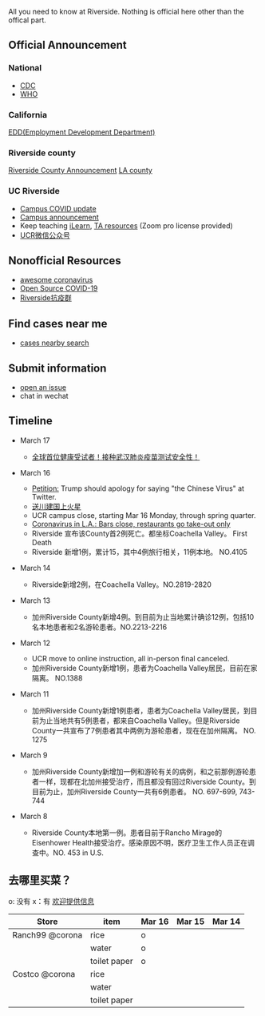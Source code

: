 All you need to know at Riverside. Nothing is official here other than the offical part.
## Official Announcement

### National
* [CDC](https://www.cdc.gov/coronavirus/2019-nCoV/index.html)
* [WHO](https://www.who.int/emergencies/diseases/novel-coronavirus-2019)

### California
[EDD(Employment Development Department)](https://www.edd.ca.gov/about_edd/coronavirus-2019.htm)

### Riverside county
[Riverside County Announcement](https://www.rivcoph.org/coronavirus)
[LA county](http://www.publichealth.lacounty.gov/media/Coronavirus/)

### UC Riverside

* [Campus COVID update](https://ehs.ucr.edu/coronavirus) 
* [Campus announcement](https://insideucr.ucr.edu/announcements)
* Keep teaching [iLearn](https://keepteaching.ucr.edu/ilearn), [TA resources](https://keepteaching.ucr.edu/ta-resources) (Zoom pro license provided)
* [UCR微信公众号](https://open.weixin.qq.com/qr/code?username=gh_7d6f6ca60162)

## Nonofficial Resources
* [awesome coronavirus](https://github.com/soroushchehresa/awesome-coronavirus)
* [Open Source COVID-19](https://weileizeng.github.io/Open-Source-COVID-19/)
* [Riverside抗疫群](https://raw.githubusercontent.com/WeileiZeng/COVID-Riverside/master/riverside-covid.jpeg)

## Find cases near me
* [cases nearby search](https://www.coronainusa.com/?from=groupmessage&isappinstalled=0)

## Submit information
* [open an issue](https://github.com/WeileiZeng/COVID-Riverside/issues) 
* chat in wechat


## Timeline
* March 17
  * [全球首位健康受试者！接种武汉肺炎疫苗测试安全性！](https://www.cnn.com/2020/03/17/health/coronavirus-vaccine-first-dose-participant/index.html)
  
  
* March 16
  * [Petition:](https://petitions.whitehouse.gov/petition/president-trump-owes-all-chinese-apologies-naming-covid19-chinese-virus-his-latest-twitter) Trump should apology for saying "the Chinese Virus" at Twitter.
  * [送川建国上火星](http://chng.it/bkVd2DdjPd)
  * UCR campus close, starting Mar 16 Monday, through spring quarter.
  * [Coronavirus in L.A.: Bars close, restaurants go take-out only](http://www.publichealth.lacounty.gov/phcommon/public/media/mediapubhpdetail.cfm?prid=2269)
  * Riverside 宣布该County首2例死亡。都坐标Coachella Valley。 First Death
  * Riverside 新增1例，累计15，其中4例旅行相关，11例本地。 NO.4105


* March 14
  * Riverside新增2例，在Coachella Valley。NO.2819-2820


* March 13
  * 加州Riverside County新增4例。到目前为止当地累计确诊12例，包括10名本地患者和2名游轮患者。NO.2213-2216
  

* March 12
  * UCR move to online instruction, all in-person final canceled.
  * 加州Riverside County新增1例，患者为Coachella Valley居民，目前在家隔离。 NO.1388


* March 11
  * 加州Riverside County新增1例患者，患者为Coachella Valley居民，到目前为止当地共有5例患者，都来自Coachella Valley。但是Riverside County一共宣布了7例患者其中两例为游轮患者，现在在加州隔离。 NO. 1275


* March 9
  * 加州Riverside County新增加一例和游轮有关的病例，和之前那例游轮患者一样，现都在北加州接受治疗，而且都没有回过Riverside County。到目前为止，加州Riverside County一共有6例患者。 NO. 697-699, 743-744


* March 8
  * Riverside County本地第一例。患者目前于Rancho Mirage的Eisenhower Health接受治疗。感染原因不明，医疗卫生工作人员正在调查中。NO. 453 in U.S.
  
## 去哪里买菜？
o: 没有   x：有  [欢迎提供信息](https://docs.google.com/spreadsheets/d/1wyh6OKMvtIPIbasJLN6GKXPmkV-ucc2ec_hGjY_pRAM/edit?usp=sharing)

| Store | item | Mar 16| Mar 15 | Mar 14 |
|-------|------|------------|--|--|
| Ranch99 @corona| rice| o  | | |
|  | water  | o | | |
|  | toilet paper | o | | |
| Costco @corona| rice| | | |
|  | water | | | |
|  | toilet paper | | | |

